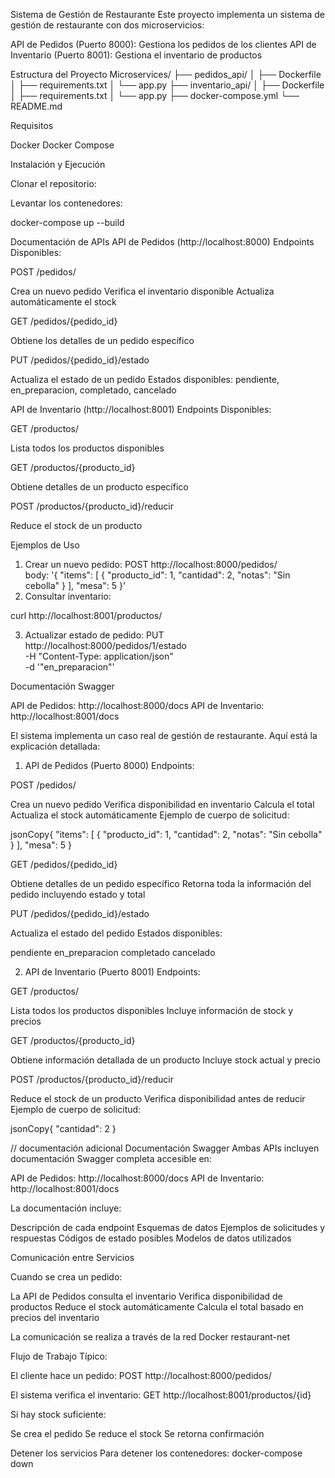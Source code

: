 Sistema de Gestión de Restaurante
Este proyecto implementa un sistema de gestión de restaurante con dos microservicios:

API de Pedidos (Puerto 8000): Gestiona los pedidos de los clientes
API de Inventario (Puerto 8001): Gestiona el inventario de productos

Estructura del Proyecto
Microservices/
├── pedidos_api/
│   ├── Dockerfile
│   ├── requirements.txt
│   └── app.py
├── inventario_api/
│   ├── Dockerfile
│   ├── requirements.txt
│   └── app.py
├── docker-compose.yml
└── README.md

Requisitos

Docker
Docker Compose

Instalación y Ejecución

Clonar el repositorio: 

Levantar los contenedores:

docker-compose up --build

Documentación de APIs
API de Pedidos (http://localhost:8000)
Endpoints Disponibles:

POST /pedidos/

Crea un nuevo pedido
Verifica el inventario disponible
Actualiza automáticamente el stock

GET /pedidos/{pedido_id}

Obtiene los detalles de un pedido específico


PUT /pedidos/{pedido_id}/estado

Actualiza el estado de un pedido
Estados disponibles: pendiente, en_preparacion, completado, cancelado



API de Inventario (http://localhost:8001)
Endpoints Disponibles:

GET /productos/

Lista todos los productos disponibles


GET /productos/{producto_id}

Obtiene detalles de un producto específico


POST /productos/{producto_id}/reducir

Reduce el stock de un producto



Ejemplos de Uso
1. Crear un nuevo pedido:
POST http://localhost:8000/pedidos/ \
body:
'{
  "items": [
    {
      "producto_id": 1,
      "cantidad": 2,
      "notas": "Sin cebolla"
    }
  ],
  "mesa": 5
}'
2. Consultar inventario:

curl http://localhost:8001/productos/

3. Actualizar estado de pedido:
 PUT http://localhost:8000/pedidos/1/estado \
-H "Content-Type: application/json" \
-d '"en_preparacion"'

Documentación Swagger

API de Pedidos: http://localhost:8000/docs
API de Inventario: http://localhost:8001/docs



El sistema implementa un caso real de gestión de restaurante. Aquí está la explicación detallada:
1. API de Pedidos (Puerto 8000)
Endpoints:

POST /pedidos/

Crea un nuevo pedido
Verifica disponibilidad en inventario
Calcula el total
Actualiza el stock automáticamente
Ejemplo de cuerpo de solicitud:

jsonCopy{
  "items": [
    {
      "producto_id": 1,
      "cantidad": 2,
      "notas": "Sin cebolla"
    }
  ],
  "mesa": 5
}

GET /pedidos/{pedido_id}

Obtiene detalles de un pedido específico
Retorna toda la información del pedido incluyendo estado y total


PUT /pedidos/{pedido_id}/estado

Actualiza el estado del pedido
Estados disponibles:

pendiente
en_preparacion
completado
cancelado





2. API de Inventario (Puerto 8001)
Endpoints:

GET /productos/

Lista todos los productos disponibles
Incluye información de stock y precios


GET /productos/{producto_id}

Obtiene información detallada de un producto
Incluye stock actual y precio


POST /productos/{producto_id}/reducir

Reduce el stock de un producto
Verifica disponibilidad antes de reducir
Ejemplo de cuerpo de solicitud:

jsonCopy{
  "cantidad": 2
}

// documentación adicional
Documentación Swagger
Ambas APIs incluyen documentación Swagger completa accesible en:

API de Pedidos: http://localhost:8000/docs
API de Inventario: http://localhost:8001/docs

La documentación incluye:

Descripción de cada endpoint
Esquemas de datos
Ejemplos de solicitudes y respuestas
Códigos de estado posibles
Modelos de datos utilizados

Comunicación entre Servicios

Cuando se crea un pedido:

La API de Pedidos consulta el inventario
Verifica disponibilidad de productos
Reduce el stock automáticamente
Calcula el total basado en precios del inventario


La comunicación se realiza a través de la red Docker restaurant-net

Flujo de Trabajo Típico:

El cliente hace un pedido:
POST http://localhost:8000/pedidos/

El sistema verifica el inventario:
GET http://localhost:8001/productos/{id}

Si hay stock suficiente:

Se crea el pedido
Se reduce el stock
Se retorna confirmación



Detener los servicios
Para detener los contenedores:
 docker-compose down